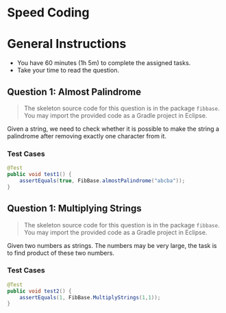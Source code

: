 
Speed Coding
=========

# General Instructions

+ You have 60 minutes (1h 5m) to complete the assigned tasks.
+ Take your time to read the question.

## Question 1: Almost Palindrome

> The skeleton source code for this question is in the package `fibbase`. You may import the provided code as a Gradle project in Eclipse.

Given a string, we need to check whether it is possible to make the string a palindrome after removing exactly one character from it.

### Test Cases

```java
@Test
public void test1() {
	assertEquals(true, FibBase.almostPalindrome("abcba"));
}
```
## Question 1: Multiplying Strings

> The skeleton source code for this question is in the package `fibbase`. You may import the provided code as a Gradle project in Eclipse.

Given two numbers as strings. The numbers may be very large, the task is to find product of these two numbers.
### Test Cases

```java
@Test
public void test2() {
	assertEquals(1, FibBase.MultiplyStrings(1,1));
}
```
